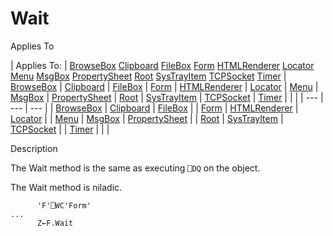 




<h1 class="heading"><span class="name">Wait</span></h1>

Applies To

| Applies To: | [BrowseBox](./browsebox.md) [Clipboard](./clipboard.md) [FileBox](./filebox.md) [Form](./form.md) [HTMLRenderer](./htmlrenderer.md) [Locator](./locator.md) [Menu](./menu.md) [MsgBox](./msgbox.md) [PropertySheet](./propertysheet.md) [Root](./root.md) [SysTrayItem](./systrayitem.md) [TCPSocket](./tcpsocket.md) [Timer](./timer.md) | [BrowseBox](./browsebox.md) | [Clipboard](./clipboard.md) | [FileBox](./filebox.md) | [Form](./form.md) | [HTMLRenderer](./htmlrenderer.md) | [Locator](./locator.md) | [Menu](./menu.md) | [MsgBox](./msgbox.md) | [PropertySheet](./propertysheet.md) | [Root](./root.md) | [SysTrayItem](./systrayitem.md) | [TCPSocket](./tcpsocket.md) | [Timer](./timer.md) |  |  |
| --- | --- | ---  |
| [BrowseBox](./browsebox.md) | [Clipboard](./clipboard.md) | [FileBox](./filebox.md) |
| [Form](./form.md) | [HTMLRenderer](./htmlrenderer.md) | [Locator](./locator.md) |
| [Menu](./menu.md) | [MsgBox](./msgbox.md) | [PropertySheet](./propertysheet.md) |
| [Root](./root.md) | [SysTrayItem](./systrayitem.md) | [TCPSocket](./tcpsocket.md) |
| [Timer](./timer.md) |  |  |


Description


The Wait method is the same as executing `⎕DQ` on the object.


The Wait method is niladic.
```apl
      'F'⎕WC'Form'
...
      Z←F.Wait
```



